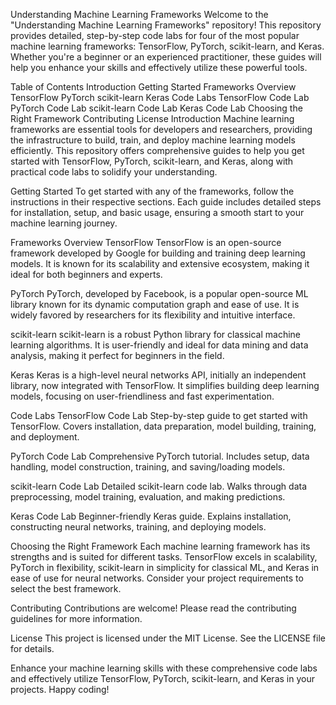 Understanding Machine Learning Frameworks
Welcome to the "Understanding Machine Learning Frameworks" repository! This repository provides detailed, step-by-step code labs for four of the most popular machine learning frameworks: TensorFlow, PyTorch, scikit-learn, and Keras. Whether you're a beginner or an experienced practitioner, these guides will help you enhance your skills and effectively utilize these powerful tools.

Table of Contents
Introduction
Getting Started
Frameworks Overview
TensorFlow
PyTorch
scikit-learn
Keras
Code Labs
TensorFlow Code Lab
PyTorch Code Lab
scikit-learn Code Lab
Keras Code Lab
Choosing the Right Framework
Contributing
License
Introduction
Machine learning frameworks are essential tools for developers and researchers, providing the infrastructure to build, train, and deploy machine learning models efficiently. This repository offers comprehensive guides to help you get started with TensorFlow, PyTorch, scikit-learn, and Keras, along with practical code labs to solidify your understanding.

Getting Started
To get started with any of the frameworks, follow the instructions in their respective sections. Each guide includes detailed steps for installation, setup, and basic usage, ensuring a smooth start to your machine learning journey.

Frameworks Overview
TensorFlow
TensorFlow is an open-source framework developed by Google for building and training deep learning models. It is known for its scalability and extensive ecosystem, making it ideal for both beginners and experts.

PyTorch
PyTorch, developed by Facebook, is a popular open-source ML library known for its dynamic computation graph and ease of use. It is widely favored by researchers for its flexibility and intuitive interface.

scikit-learn
scikit-learn is a robust Python library for classical machine learning algorithms. It is user-friendly and ideal for data mining and data analysis, making it perfect for beginners in the field.

Keras
Keras is a high-level neural networks API, initially an independent library, now integrated with TensorFlow. It simplifies building deep learning models, focusing on user-friendliness and fast experimentation.

Code Labs
TensorFlow Code Lab
Step-by-step guide to get started with TensorFlow. Covers installation, data preparation, model building, training, and deployment.

PyTorch Code Lab
Comprehensive PyTorch tutorial. Includes setup, data handling, model construction, training, and saving/loading models.

scikit-learn Code Lab
Detailed scikit-learn code lab. Walks through data preprocessing, model training, evaluation, and making predictions.

Keras Code Lab
Beginner-friendly Keras guide. Explains installation, constructing neural networks, training, and deploying models.

Choosing the Right Framework
Each machine learning framework has its strengths and is suited for different tasks. TensorFlow excels in scalability, PyTorch in flexibility, scikit-learn in simplicity for classical ML, and Keras in ease of use for neural networks. Consider your project requirements to select the best framework.

Contributing
Contributions are welcome! Please read the contributing guidelines for more information.

License
This project is licensed under the MIT License. See the LICENSE file for details.

Enhance your machine learning skills with these comprehensive code labs and effectively utilize TensorFlow, PyTorch, scikit-learn, and Keras in your projects. Happy coding!
